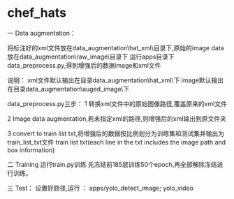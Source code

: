 # chef_hats

一 Data augmentation：

将标注好的xml文件放在data_augmentation\hat_xml\目录下,原始的image data放在data_augmentation\raw_image\目录下
运行apps目录下data_preprocess.py,得到增强后的数据image和xml文件

说明：
xml文件默认输出在目录data_augmentation\hat_xml\下
image默认输出在目录data_augmentation\auged_image\下

data_preprocess.py三步：
1 转换xml文件中的原始图像路径,覆盖原来的xml文件

2 Image data augmentation,若未指定xml的路径,则增强后的xml输出到原文件夹

3 convert to train list txt,将增强后的数据按比例划分为训练集和测试集并输出为train_list_txt文件
  train list txt(each line in the txt includes the image path and box information)

二 Training
 运行train.py训练
  先冻结前185层训练50个epoch,再全部解除冻结进行训练。
  
三 Test：
  设置好路径,运行 ：
  apps/yolo_detect_image;
  yolo_video
